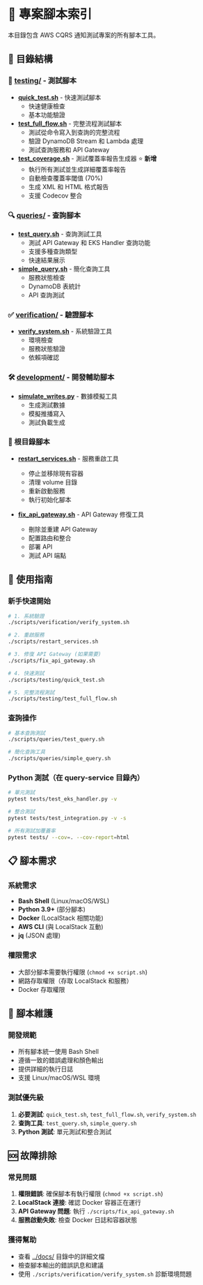 # 🔧 專案腳本索引

本目錄包含 AWS CQRS 通知測試專案的所有腳本工具。

## 📁 目錄結構

### 🧪 [testing/](./testing/) - 測試腳本

- **[quick_test.sh](./testing/quick_test.sh)** - 快速測試腳本
  - 快速健康檢查
  - 基本功能驗證
- **[test_full_flow.sh](./testing/test_full_flow.sh)** - 完整流程測試腳本
  - 測試從命令寫入到查詢的完整流程
  - 驗證 DynamoDB Stream 和 Lambda 處理
  - 測試查詢服務和 API Gateway
- **[test_coverage.sh](./testing/test_coverage.sh)** - 測試覆蓋率報告生成器 ⭐ **新增**
  - 執行所有測試並生成詳細覆蓋率報告
  - 自動檢查覆蓋率閾值 (70%)
  - 生成 XML 和 HTML 格式報告
  - 支援 Codecov 整合

### 🔍 [queries/](./queries/) - 查詢腳本

- **[test_query.sh](./queries/test_query.sh)** - 查詢測試工具
  - 測試 API Gateway 和 EKS Handler 查詢功能
  - 支援多種查詢類型
  - 快速結果展示
- **[simple_query.sh](./queries/simple_query.sh)** - 簡化查詢工具
  - 服務狀態檢查
  - DynamoDB 表統計
  - API 查詢測試

### ✅ [verification/](./verification/) - 驗證腳本

- **[verify_system.sh](./verification/verify_system.sh)** - 系統驗證工具
  - 環境檢查
  - 服務狀態驗證
  - 依賴項確認

### 🛠️ [development/](./development/) - 開發輔助腳本

- **[simulate_writes.py](./development/simulate_writes.py)** - 數據模擬工具
  - 生成測試數據
  - 模擬推播寫入
  - 測試負載生成

### 🔄 根目錄腳本

- **[restart_services.sh](./restart_services.sh)** - 服務重啟工具

  - 停止並移除現有容器
  - 清理 volume 目錄
  - 重新啟動服務
  - 執行初始化腳本

- **[fix_api_gateway.sh](./fix_api_gateway.sh)** - API Gateway 修復工具
  - 刪除並重建 API Gateway
  - 配置路由和整合
  - 部署 API
  - 測試 API 端點

## 🚀 使用指南

### 新手快速開始

```bash
# 1. 系統驗證
./scripts/verification/verify_system.sh

# 2. 重啟服務
./scripts/restart_services.sh

# 3. 修復 API Gateway (如果需要)
./scripts/fix_api_gateway.sh

# 4. 快速測試
./scripts/testing/quick_test.sh

# 5. 完整流程測試
./scripts/testing/test_full_flow.sh
```

### 查詢操作

```bash
# 基本查詢測試
./scripts/queries/test_query.sh

# 簡化查詢工具
./scripts/queries/simple_query.sh
```

### Python 測試（在 query-service 目錄內）

```bash
# 單元測試
pytest tests/test_eks_handler.py -v

# 整合測試
pytest tests/test_integration.py -v -s

# 所有測試加覆蓋率
pytest tests/ --cov=. --cov-report=html
```

## 📋 腳本需求

### 系統需求

- **Bash Shell** (Linux/macOS/WSL)
- **Python 3.9+** (部分腳本)
- **Docker** (LocalStack 相關功能)
- **AWS CLI** (與 LocalStack 互動)
- **jq** (JSON 處理)

### 權限需求

- 大部分腳本需要執行權限 (`chmod +x script.sh`)
- 網路存取權限（存取 LocalStack 和服務）
- Docker 存取權限

## 🔧 腳本維護

### 開發規範

- 所有腳本統一使用 Bash Shell
- 遵循一致的錯誤處理和顏色輸出
- 提供詳細的執行日誌
- 支援 Linux/macOS/WSL 環境

### 測試優先級

1. **必要測試**: `quick_test.sh`, `test_full_flow.sh`, `verify_system.sh`
2. **查詢工具**: `test_query.sh`, `simple_query.sh`
3. **Python 測試**: 單元測試和整合測試

## 🆘 故障排除

### 常見問題

1. **權限錯誤**: 確保腳本有執行權限 (`chmod +x script.sh`)
2. **LocalStack 連接**: 確認 Docker 容器正在運行
3. **API Gateway 問題**: 執行 `./scripts/fix_api_gateway.sh`
4. **服務啟動失敗**: 檢查 Docker 日誌和容器狀態

### 獲得幫助

- 查看 [../docs/](../docs/) 目錄中的詳細文檔
- 檢查腳本輸出的錯誤訊息和建議
- 使用 `./scripts/verification/verify_system.sh` 診斷環境問題
